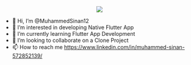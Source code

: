 <div align="center">
  <img src="https://media.tenor.com/B45pUMzNF1IAAAAC/obito.gif">
  </div>

- 👋 Hi, I’m @MuhammedSinan12
- 👀 I’m interested in developing Native Flutter App
- 🌱 I’m currently learning Flutter App Development
- 💞️ I’m looking to collaborate on a Clone Project
- 📫 How to reach me https://www.linkedin.com/in/muhammed-sinan-572852139/

<!---
MuhammedSinan12/MuhammedSinan12 is a ✨ special ✨ repository because its `README.md` (this file) appears on your GitHub profile.
You can click the Preview link to take a look at your changes.
--->
